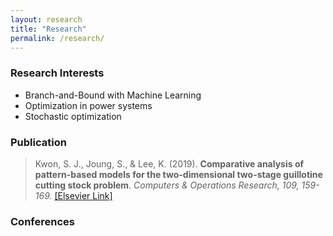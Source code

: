 ```yaml
---
layout: research
title: "Research"
permalink: /research/
---
```


### Research Interests
- Branch-and-Bound with Machine Learning 
- Optimization in power systems
- Stochastic optimization

### Publication
> Kwon, S. J., Joung, S., & Lee, K. (2019). **Comparative analysis of pattern-based models for the two-dimensional two-stage guillotine cutting stock problem**. *Computers & Operations Research, 109, 159-169.* [[Elsevier Link]](https://doi.org/10.1016/j.cor.2019.05.005)


### Conferences


